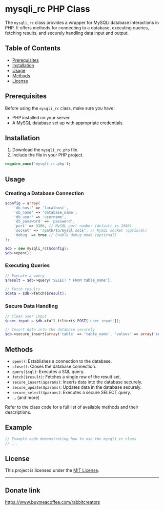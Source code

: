 # mysqli_rc PHP Class

The `mysqli_rc` class provides a wrapper for MySQLi database interactions in PHP. It offers methods for connecting to a database, executing queries, fetching results, and securely handling data input and output.

## Table of Contents

- [Prerequisites](#prerequisites)
- [Installation](#installation)
- [Usage](#usage)
- [Methods](#methods)
- [License](#license)

## Prerequisites

Before using the `mysqli_rc` class, make sure you have:

- PHP installed on your server.
- A MySQL database set up with appropriate credentials.

## Installation

1. Download the `mysqli_rc.php` file.
2. Include the file in your PHP project.

```php
require_once('mysqli_rc.php');
```

## Usage

### Creating a Database Connection

```php
$config = array(
    'db_host' => 'localhost',
    'db_name' => 'database_name',
    'db_user' => 'username',
    'db_password' => 'password',
    'port' => 3306, // MySQL port number (default is 3306)
    'socket' => '/path/to/mysql.sock', // MySQL socket (optional)
    'debug' => true // Enable debug mode (optional)
);

$db = new mysqli_rc($config);
$db->open();
```

### Executing Queries

```php
// Execute a query
$result = $db->query('SELECT * FROM table_name');

// Fetch results
$data = $db->fetch($result);
```

### Secure Data Handling

```php
// Clean user input
$user_input = $db->full_filter($_POST['user_input']);

// Insert data into the database securely
$db->secure_insert(array('table' => 'table_name', 'values' => array('column_name' => $user_input)));
```

## Methods

- `open()`: Establishes a connection to the database.
- `close()`: Closes the database connection.
- `query($sql)`: Executes a SQL query.
- `fetch($result)`: Fetches a single row of the result set.
- `secure_insert($params)`: Inserts data into the database securely.
- `secure_update($params)`: Updates data in the database securely.
- `secure_select($params)`: Executes a secure SELECT query.
- ... (and more)

Refer to the class code for a full list of available methods and their descriptions.

## Example

```php
// Example code demonstrating how to use the mysqli_rc class
// ...
```

## License

This project is licensed under the [MIT License](LICENSE).

---

## Donate link
https://www.buymeacoffee.com/rabbitcreators